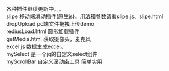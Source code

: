 各种插件继续更新中。。。<br/>
slipe 移动端滑动插件(原生js)。用法和参数请看slipe.js、slipe.html<br/>
dropUpload pc端文件拖拽上传demo<br/>
rediusLoad.html 圆形加载插件<br/>
getMedia.html 获取摄像头，麦克风<br/>
excel.js 数据生成excel。<br/>
mySelect 是一个jq的自定义select组件 <br/>
myScrollBar 自定义滚动条工具 简单实用 <br/>